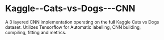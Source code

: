 # Kaggle--Cats-vs-Dogs---CNN
A 3 layered CNN implementation operating on the full Kaggle Cats vs Dogs dataset. Utilizes Tensorflow for Automatic labelling, CNN building, compiling, fitting and metrics.
  
    
    

